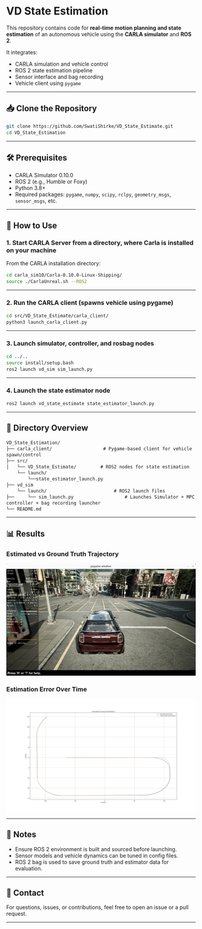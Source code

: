 # VD State Estimation

This repository contains code for **real-time motion planning and state estimation** of an autonomous vehicle using the **CARLA simulator** and **ROS 2**.

It integrates:
- CARLA simulation and vehicle control
- ROS 2 state estimation pipeline
- Sensor interface and bag recording
- Vehicle client using `pygame`

---

## 📥 Clone the Repository

```bash
git clone https://github.com/SwatiShirke/VD_State_Estimate.git
cd VD_State_Estimation
```

---

## 🛠️ Prerequisites

- CARLA Simulator 0.10.0
- ROS 2 (e.g., Humble or Foxy)
- Python 3.8+
- Required packages: `pygame`, `numpy`, `scipy`, `rclpy`, `geometry_msgs`, `sensor_msgs`, etc.

---

## 🚀 How to Use

### 1. Start CARLA Server from a directory, where Carla is installed on your machine

From the CARLA installation directory:

```bash
cd carla_sim10/Carla-0.10.0-Linux-Shipping/
source ./CarlaUnreal.sh --ROS2
```

---

### 2. Run the CARLA client (spawns vehicle using pygame)

```bash
cd src/VD_State_Estimate/carla_client/
python3 launch_carla_client.py
```

---

### 3. Launch simulator, controller, and rosbag nodes

```bash
cd ../..
source install/setup.bash
ros2 launch vd_sim sim_launch.py
```

---

### 4. Launch the state estimator node

```bash
ros2 launch vd_state_estimate state_estimator_launch.py
```

---

## 📁 Directory Overview

```
VD_State_Estimation/
├── carla_client/                   # Pygame-based client for vehicle spawn/control
├── src/
│   └── VD_State_Estimate/         # ROS2 nodes for state estimation
    └── launch/
        └──state_estimator_launch.py
├── vd_sim
    └── launch/                         # ROS2 launch files
├──     └── sim_launch.py                   # Launches Simulator + MPC controller + bag recording launcher
└── README.md
```

---

## 📊 Results

### Estimated vs Ground Truth Trajectory

![Carla Screen](results/Carla_screen.png)

### Estimation Error Over Time

![Estimation Vs Ground Truth](results/final_result.png)

---

## 📌 Notes

- Ensure ROS 2 environment is built and sourced before launching.
- Sensor models and vehicle dynamics can be tuned in config files.
- ROS 2 bag is used to save ground truth and estimator data for evaluation.

---

## 📧 Contact

For questions, issues, or contributions, feel free to open an issue or a pull request.

---